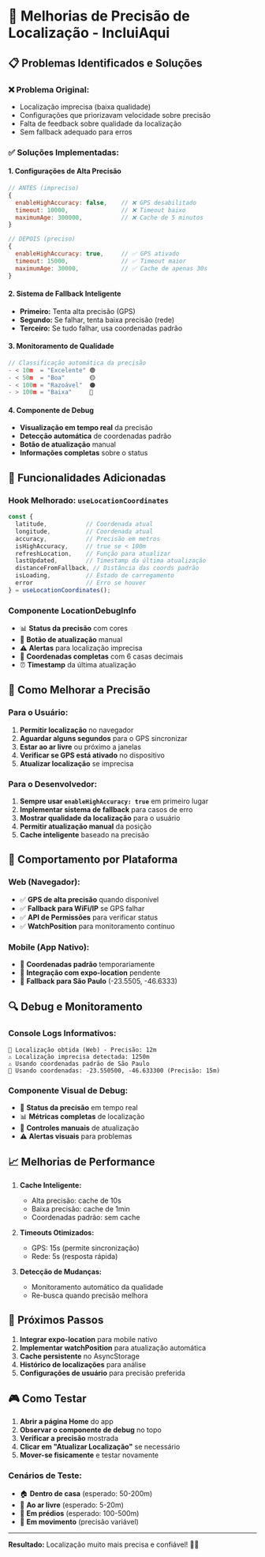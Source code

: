 # 🎯 Melhorias de Precisão de Localização - IncluiAqui

## 📋 Problemas Identificados e Soluções

### ❌ **Problema Original:**
- Localização imprecisa (baixa qualidade)
- Configurações que priorizavam velocidade sobre precisão
- Falta de feedback sobre qualidade da localização
- Sem fallback adequado para erros

### ✅ **Soluções Implementadas:**

#### 1. **Configurações de Alta Precisão**
```javascript
// ANTES (impreciso)
{
  enableHighAccuracy: false,    // ❌ GPS desabilitado
  timeout: 10000,               // ❌ Timeout baixo
  maximumAge: 300000,           // ❌ Cache de 5 minutos
}

// DEPOIS (preciso)
{
  enableHighAccuracy: true,     // ✅ GPS ativado
  timeout: 15000,               // ✅ Timeout maior
  maximumAge: 30000,            // ✅ Cache de apenas 30s
}
```

#### 2. **Sistema de Fallback Inteligente**
- **Primeiro:** Tenta alta precisão (GPS)
- **Segundo:** Se falhar, tenta baixa precisão (rede)
- **Terceiro:** Se tudo falhar, usa coordenadas padrão

#### 3. **Monitoramento de Qualidade**
```typescript
// Classificação automática da precisão
- < 10m  = "Excelente" 🟢
- < 50m  = "Boa"       🟡  
- < 100m = "Razoável"  🟠
- > 100m = "Baixa"     🔴
```

#### 4. **Componente de Debug**
- **Visualização em tempo real** da precisão
- **Detecção automática** de coordenadas padrão
- **Botão de atualização** manual
- **Informações completas** sobre o status

## 🔧 **Funcionalidades Adicionadas**

### **Hook Melhorado: `useLocationCoordinates`**
```typescript
const {
  latitude,           // Coordenada atual
  longitude,          // Coordenada atual  
  accuracy,           // Precisão em metros
  isHighAccuracy,     // true se < 100m
  refreshLocation,    // Função para atualizar
  lastUpdated,        // Timestamp da última atualização
  distanceFromFallback, // Distância das coords padrão
  isLoading,          // Estado de carregamento
  error               // Erro se houver
} = useLocationCoordinates();
```

### **Componente LocationDebugInfo**
- 📊 **Status da precisão** com cores
- 🔄 **Botão de atualização** manual
- ⚠️ **Alertas** para localização imprecisa
- 📍 **Coordenadas completas** com 6 casas decimais
- ⏰ **Timestamp** da última atualização

## 🎯 **Como Melhorar a Precisão**

### **Para o Usuário:**
1. **Permitir localização** no navegador
2. **Aguardar alguns segundos** para o GPS sincronizar
3. **Estar ao ar livre** ou próximo a janelas
4. **Verificar se GPS está ativado** no dispositivo
5. **Atualizar localização** se imprecisa

### **Para o Desenvolvedor:**
1. **Sempre usar `enableHighAccuracy: true`** em primeiro lugar
2. **Implementar sistema de fallback** para casos de erro
3. **Mostrar qualidade da localização** para o usuário
4. **Permitir atualização manual** da posição
5. **Cache inteligente** baseado na precisão

## 📱 **Comportamento por Plataforma**

### **Web (Navegador):**
- ✅ **GPS de alta precisão** quando disponível
- ✅ **Fallback para WiFi/IP** se GPS falhar
- ✅ **API de Permissões** para verificar status
- ✅ **WatchPosition** para monitoramento contínuo

### **Mobile (App Nativo):**
- 🚧 **Coordenadas padrão** temporariamente
- 🔄 **Integração com expo-location** pendente
- 📍 **Fallback para São Paulo** (-23.5505, -46.6333)

## 🔍 **Debug e Monitoramento**

### **Console Logs Informativos:**
```
📍 Localização obtida (Web) - Precisão: 12m
⚠️ Localização imprecisa detectada: 1250m  
⚠️ Usando coordenadas padrão de São Paulo
📍 Usando coordenadas: -23.550500, -46.633300 (Precisão: 15m)
```

### **Componente Visual de Debug:**
- 🎯 **Status da precisão** em tempo real
- 📊 **Métricas completas** de localização  
- 🔄 **Controles manuais** de atualização
- ⚠️ **Alertas visuais** para problemas

## 📈 **Melhorias de Performance**

1. **Cache Inteligente:**
   - Alta precisão: cache de 10s
   - Baixa precisão: cache de 1min
   - Coordenadas padrão: sem cache

2. **Timeouts Otimizados:**
   - GPS: 15s (permite sincronização)
   - Rede: 5s (resposta rápida)

3. **Detecção de Mudanças:**
   - Monitoramento automático da qualidade
   - Re-busca quando precisão melhora

## 🚀 **Próximos Passos**

1. **Integrar expo-location** para mobile nativo
2. **Implementar watchPosition** para atualização automática
3. **Cache persistente** no AsyncStorage
4. **Histórico de localizações** para análise
5. **Configurações de usuário** para precisão preferida

## 🎮 **Como Testar**

1. **Abrir a página Home** do app
2. **Observar o componente de debug** no topo
3. **Verificar a precisão** mostrada
4. **Clicar em "Atualizar Localização"** se necessário
5. **Mover-se fisicamente** e testar novamente

### **Cenários de Teste:**
- 🏠 **Dentro de casa** (esperado: 50-200m)
- 🌳 **Ao ar livre** (esperado: 5-20m)  
- 🏢 **Em prédios** (esperado: 100-500m)
- 🚗 **Em movimento** (precisão variável)

---

**Resultado:** Localização muito mais precisa e confiável! 🎯✨
